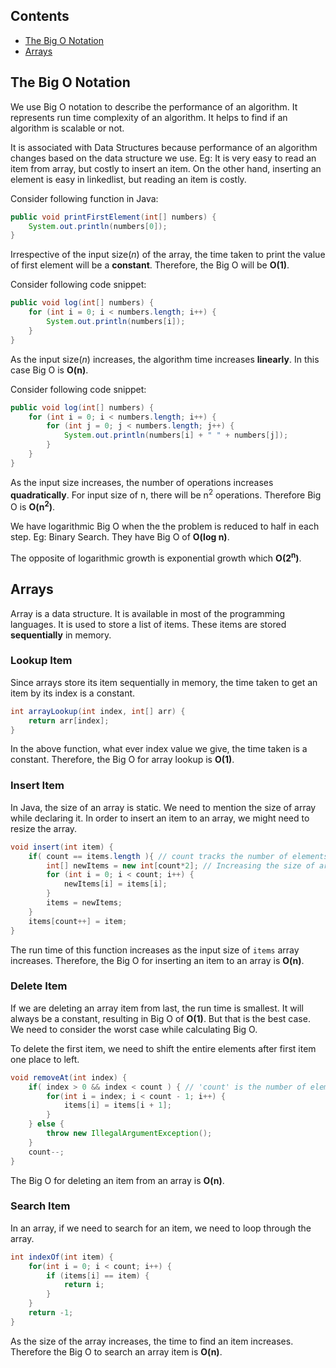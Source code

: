 ## Contents

- [The Big O Notation](#the-big-o-notation)
- [Arrays](#arrays)

## The Big O Notation

We use Big O notation to describe the performance of an algorithm. It represents run time complexity of an algorithm. It helps to find if an algorithm is scalable or not.

It is associated with Data Structures because performance of an algorithm changes based on the data structure we use. Eg: It is very easy to read an item from array, but costly to insert an item. On the other hand, inserting an element is easy in linkedlist, but reading an item is costly.

Consider following function in Java:

```java
public void printFirstElement(int[] numbers) {
    System.out.println(numbers[0]);
}
```

Irrespective of the input size(_n_) of the array, the time taken to print the value of first element will be a __constant__. Therefore, the Big O will be __O(1)__.

Consider following code snippet:

```java
public void log(int[] numbers) {
    for (int i = 0; i < numbers.length; i++) {
        System.out.println(numbers[i]);
    }
}
```

As the input size(_n_) increases, the algorithm time increases __linearly__. In this case Big O is __O(n)__.

Consider following code snippet:

```java
public void log(int[] numbers) {
    for (int i = 0; i < numbers.length; i++) {
        for (int j = 0; j < numbers.length; j++) {
            System.out.println(numbers[i] + " " + numbers[j]);
        }
    }
}
```

As the input size increases, the number of operations increases __quadratically__. For input size of n, there will be n<sup>2</sup> operations. Therefore Big O is __O(n<sup>2</sup>)__.

We have logarithmic Big O when the the problem is reduced to half in each step. Eg: Binary Search. They have Big O of __O(log n)__.

The opposite of logarithmic growth is exponential growth which __O(2<sup>n</sup>)__.

## Arrays

Array is a data structure. It is available in most of the programming languages. It is used to store a list of items. These items are stored __sequentially__ in memory.

### Lookup Item

Since arrays store its item sequentially in memory, the time taken to get an item by its index is a constant.

```java
int arrayLookup(int index, int[] arr) {
    return arr[index];
}
```

In the above function, what ever index value we give, the time taken is a constant. Therefore, the Big O for array lookup is __O(1)__.

### Insert Item

In Java, the size of an array is static. We need to mention the size of array while declaring it. In order to insert an item to an array, we might need to resize the array.

```java
void insert(int item) {
    if( count == items.length ){ // count tracks the number of elements in the array, items is an actual array
        int[] newItems = new int[count*2]; // Increasing the size of array
        for (int i = 0; i < count; i++) {
            newItems[i] = items[i];
        }
        items = newItems;
    }
    items[count++] = item;
}
```

The run time of this function increases as the input size of `items` array increases. Therefore, the Big O for inserting an item to an array is __O(n)__.

### Delete Item

If we are deleting an array item from last, the run time is smallest. It will always be a constant, resulting in Big O of __O(1)__. But that is the best case. We need to consider the worst case while calculating Big O.

To delete the first item, we need to shift the entire elements after first item one place to left.

```java
void removeAt(int index) {
    if( index > 0 && index < count ) { // 'count' is the number of elements in 'items' array.
        for(int i = index; i < count - 1; i++) {
            items[i] = items[i + 1];
        }
    } else {
        throw new IllegalArgumentException();
    }
    count--;
}
```

The Big O for deleting an item from an array is __O(n)__.

### Search Item

In an array, if we need to search for an item, we need to loop through the array.

```java
int indexOf(int item) {
    for(int i = 0; i < count; i++) {
        if (items[i] == item) {
            return i;
        }
    }
    return -1;
}
```

As the size of the array increases, the time to find an item increases. Therefore the Big O to search an array item is __O(n)__.

